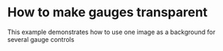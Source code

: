 # How to make gauges transparent


<p>This example demonstrates how to use one image as a background for several gauge controls</p>

<br/>


